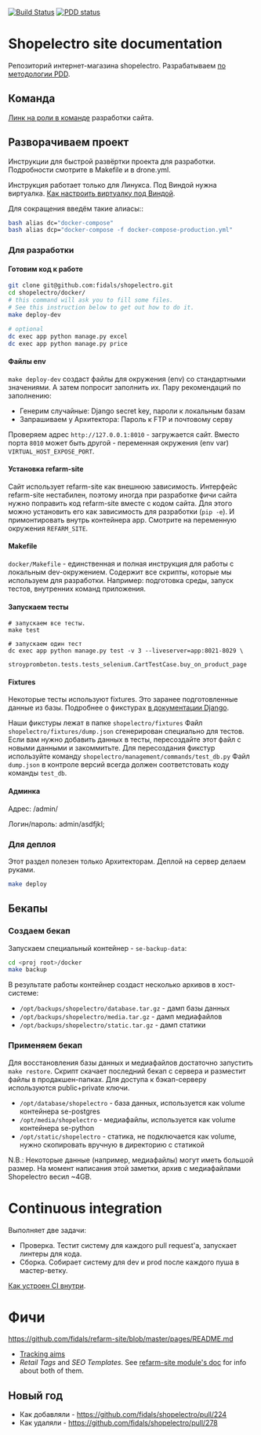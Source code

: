 [![Build Status](https://ci.fidals.com/api/badges/fidals/shopelectro/status.svg)](https://ci.fidals.com/fidals/shopelectro)
[![PDD status](http://www.0pdd.com/svg?name=fidals/shopelectro)](http://www.0pdd.com/p?name=fidals/shopelectro)


# Shopelectro site documentation
Репозиторий интернет-магазина shopelectro.
Разрабатываем [по методологии PDD](http://fidals.com/dev).

## Команда
[Линк на роли в команде](https://goo.gl/3HDwaq) разработки сайта.

## Разворачиваем проект

Инструкции для быстрой развёртки проекта для разработки.
Подробности смотрите в Makefile и в drone.yml.

Инструкция работает только для Линукса.
Под Виндой нужна виртуалка. [Как настроить виртуалку под Виндой](https://fidals.com/dev/with-windows).

Для сокращения введём такие алиасы::

```bash
bash alias dc="docker-compose"
bash alias dcp="docker-compose -f docker-compose-production.yml"
```

### Для разработки

#### Готовим код к работе
```bash
git clone git@github.com:fidals/shopelectro.git
cd shopelectro/docker/
# this command will ask you to fill some files.
# See this instruction below to get out how to do it.
make deploy-dev

# optional
dc exec app python manage.py excel
dc exec app python manage.py price
```

#### Файлы env
`make deploy-dev` создаст файлы для окружения (env) со стандартными значениями.
А затем попросит заполнить их.
Пару рекомендаций по заполнению:
- Генерим случайные: Django secret key, пароли к локальным базам
- Запрашиваем у Архитектора: Пароль к FTP и почтовому серву 

Проверяем адрес `http://127.0.0.1:8010` - загружается сайт.
Вместо порта `8010` может быть другой - переменная окружения (env var) `VIRTUAL_HOST_EXPOSE_PORT`.

#### Установка refarm-site
Сайт использует refarm-site как внешнюю зависимость.
Интерфейс refarm-site нестабилен,
поэтому иногда при разработке фичи сайта
нужно поправить код refarm-site вместе с кодом сайта.
Для этого можно установить его как зависимость для разработки (`pip -e`).
И примонтировать внутрь контейнера app.
Смотрите на переменную окружения `REFARM_SITE`.

#### Makefile
`docker/Makefile` - единственная и полная инструкция для работы с локальным dev-окружением.
Содержит все скрипты, которые мы используем для разработки.
Например: подготовка среды, запуск тестов, внутренних команд приложения.

#### Запускаем тесты
```
# запускаем все тесты.
make test

# запускаем один тест
dc exec app python manage.py test -v 3 --liveserver=app:8021-8029 \
    stroyprombeton.tests.tests_selenium.CartTestCase.buy_on_product_page
``` 

#### Fixtures
Некоторые тесты используют fixtures.
Это заранее подготовленные данные из базы.
Подробнее о фикстурах [в документации Django](https://docs.djangoproject.com/en/1.11/topics/testing/tools/#fixture-loading).

Наши фикстуры лежат в папке `shopelectro/fixtures`
Файл `shopelectro/fixtures/dump.json` сгенерирован специально для тестов.
Если вам нужно добавить данных в тесты, пересоздайте этот файл с новыми данными и закоммитьте.
Для пересоздания фикстур используйте команду `shopelectro/management/commands/test_db.py`
Файл `dump.json` в контроле версий всегда должен соответстовать коду команды `test_db`. 

#### Админка
Адрес: /admin/

Логин/пароль:
admin/asdfjkl;

### Для деплоя
Этот раздел полезен только Архитекторам.
Деплой на сервер делаем руками.

```bash
make deploy
```


## Бекапы

### Создаем бекап

Запускаем специальный контейнер - `se-backup-data`:

```bash
cd <proj root>/docker
make backup
```

В результате работы контейнер создаст несколько архивов в хост-системе:

* `/opt/backups/shopelectro/database.tar.gz` - дамп базы данных
* `/opt/backups/shopelectro/media.tar.gz` - дамп медиафайлов
* `/opt/backups/shopelectro/static.tar.gz` - дамп статики

### Применяем бекап

Для восстановления базы данных и медиафайлов достаточно запустить ``make restore``.
Скрипт скачает последний бекап с сервера и разместит файлы в продакшен-папках.
Для доступа к бэкап-серверу используются public+private ключи.

* `/opt/database/shopelectro` - база данных, используется как volume контейнера se-postgres
* `/opt/media/shopelectro` - медиафайлы, используется как volume контейнера se-python
* `/opt/static/shopelectro` - статика, не подключается как volume, нужно скопировать вручную в директорию с статикой

N.B.: Некоторые данные (например, медиафайлы) могут иметь большой размер. На момент написания этой заметки, архив с медиафайлами Shopelectro весил ~4GB.

# Continuous integration
Выполняет две задачи:
- Проверка. Тестит систему для каждого pull request'a, запускает линтеры для кода.
- Сборка. Собирает систему для dev и prod после каждого пуша в мастер-ветку.

[Как устроен CI внутри](CI.md). 

# Фичи
https://github.com/fidals/refarm-site/blob/master/pages/README.md
- [Tracking aims](https://github.com/fidals/shopelectro/blob/master/doc/tracking_aims.md)
- *Retail Tags* and *SEO Templates*.
See [refarm-site module's doc](https://github.com/fidals/refarm-site/blob/master/pages/README.md)
for info about both of them.

## Новый год
- Как добавляли - https://github.com/fidals/shopelectro/pull/224
- Как удаляли - https://github.com/fidals/shopelectro/pull/278
